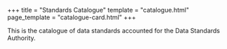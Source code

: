 +++
title = "Standards Catalogue"
template = "catalogue.html"
page_template = "catalogue-card.html"
+++

This is the catalogue of data standards accounted for the Data Standards Authority.
